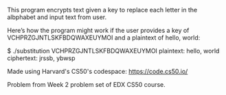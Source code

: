 This program encrypts text given a key to replace each letter in the albphabet and input text from user.

Here’s how the program might work if the user provides a key of VCHPRZGJNTLSKFBDQWAXEUYMOI and a plaintext of hello, world:

$ ./substitution VCHPRZGJNTLSKFBDQWAXEUYMOI
plaintext:  hello, world
ciphertext: jrssb, ybwsp

Made using Harvard's CS50's codespace: https://code.cs50.io/

Problem from Week 2 problem set of EDX CS50 course.
